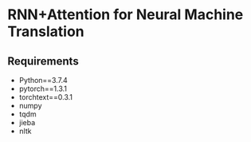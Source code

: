 # RNN+Attention for Neural Machine Translation

## Requirements
* Python==3.7.4
* pytorch==1.3.1
* torchtext==0.3.1
* numpy
* tqdm
* jieba
* nltk
